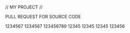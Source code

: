 // MY PROJECT //

PULL REQUEST FOR SOURCE CODE 

1234567
1234567
123456789
12345
12345
12345
123456
